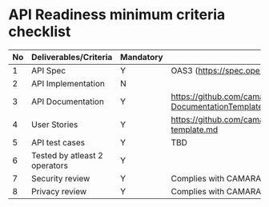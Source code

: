 # API Readiness minimum criteria checklist
| No | Deliverables/Criteria      | Mandatory | Reference template                          |
|----|--------------     |-----------|--------------------                         |
|  1 |API Spec          | Y         | OAS3  (https://spec.openapis.org/oas/v3.0.3)|
|  2 |API Implementation |   N        |                                             |
| 3   |API Documentation  |   Y        |https://github.com/camaraproject/WorkingGroups/blob/main/Commonalities/documentation/Deliverables/API-DocumentationTemplate.md                                             |
|4   |User Stories  |   Y        |	https://github.com/camaraproject/WorkingGroups/blob/main/Commonalities/documentation/Deliverables/Userstory-template.md                                            |
| 5   |API test cases  |   Y        |      TBD                                       |
| 6   |Tested by atleast 2 operators  |   Y        |                                             |
| 7   |Security review  |   Y        |  Complies with CAMARA 'security by design' principles                                           |
| 8  |Privacy review  |   Y        |  Complies with CAMARA 'privacy by design' principles                                           |
